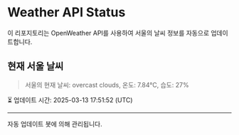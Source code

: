 
# Weather API Status

이 리포지토리는 OpenWeather API를 사용하여 서울의 날씨 정보를 자동으로 업데이트합니다.

## 현재 서울 날씨
> 서울의 현재 날씨: overcast clouds, 온도: 7.84°C, 습도: 27%

⏳ 업데이트 시간: 2025-03-13 17:51:52 (UTC)

---
자동 업데이트 봇에 의해 관리됩니다.
